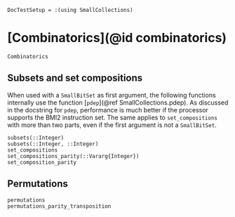 ```@meta
DocTestSetup = :(using SmallCollections)
```

# [Combinatorics](@id combinatorics)

```@docs
Combinatorics
```

## Subsets and set compositions

When used with a `SmallBitSet` as first argument, the following functions internally use
the function [`pdep`](@ref SmallCollections.pdep).
As discussed in the docstring for `pdep`, performance is much better if the processor supports the BMI2 instruction set.
The same applies to `set_compositions` with more than two parts, even if the first argument is not a `SmallBitSet`.

```@docs
subsets(::Integer)
subsets(::Integer, ::Integer)
set_compositions
set_compositions_parity(::Vararg{Integer})
set_composition_parity
```

## Permutations

```@docs
permutations
permutations_parity_transposition
```
